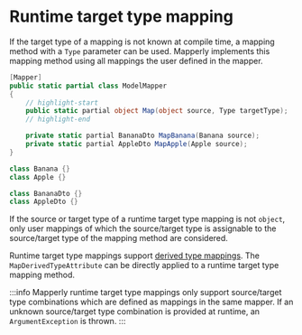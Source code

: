 # Runtime target type mapping

If the target type of a mapping is not known at compile time,
a mapping method with a `Type` parameter can be used.
Mapperly implements this mapping method
using all mappings the user defined in the mapper.

```csharp
[Mapper]
public static partial class ModelMapper
{
    // highlight-start
    public static partial object Map(object source, Type targetType);
    // highlight-end

    private static partial BananaDto MapBanana(Banana source);
    private static partial AppleDto MapApple(Apple source);
}

class Banana {}
class Apple {}

class BananaDto {}
class AppleDto {}
```

If the source or target type of a runtime target type mapping is not `object`,
only user mappings of which the source/target type is assignable to the source/target type of the mapping method are considered.

Runtime target type mappings support [derived type mappings](./10-derived-type-mapping.md).
The `MapDerivedTypeAttribute` can be directly applied to a runtime target type mapping method.

:::info
Mapperly runtime target type mappings
only support source/target type combinations which are defined
as mappings in the same mapper.
If an unknown source/target type combination is provided at runtime,
an `ArgumentException` is thrown.
:::

